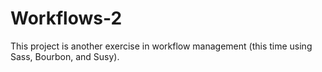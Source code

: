 # Workflows-2
This project is another exercise in workflow management (this time using Sass, Bourbon, and Susy).
